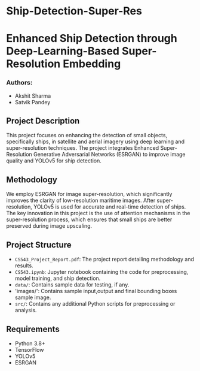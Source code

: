 # Ship-Detection-Super-Res

# Enhanced Ship Detection through Deep-Learning-Based Super-Resolution Embedding

### Authors:
- Akshit Sharma
- Satvik Pandey

## Project Description
This project focuses on enhancing the detection of small objects, specifically ships, in satellite and aerial imagery using deep learning and super-resolution techniques. The project integrates Enhanced Super-Resolution Generative Adversarial Networks (ESRGAN) to improve image quality and YOLOv5 for ship detection.

## Methodology
We employ ESRGAN for image super-resolution, which significantly improves the clarity of low-resolution maritime images. After super-resolution, YOLOv5 is used for accurate and real-time detection of ships. The key innovation in this project is the use of attention mechanisms in the super-resolution process, which ensures that small ships are better preserved during image upscaling.

## Project Structure
- `CS543_Project_Report.pdf`: The project report detailing methodology and results.
- `CS543.ipynb`: Jupyter notebook containing the code for preprocessing, model training, and ship detection.
- `data/`: Contains sample data for testing, if any.
- 'images/': Contains sample input,output and final bounding boxes sample image.
- `src/`: Contains any additional Python scripts for preprocessing or analysis.

## Requirements
- Python 3.8+
- TensorFlow 
- YOLOv5
- ESRGAN

